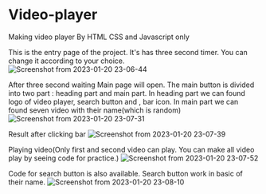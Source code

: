 # Video-player
Making video player By HTML CSS and Javascript only


This is the entry page of the project. It's has three second timer. You can change it according to your choice.
![Screenshot from 2023-01-20 23-06-44](https://user-images.githubusercontent.com/120950089/213779928-b2b90c60-125f-488f-9e39-5e8a3e21cbfa.png)



After three second waiting Main page will open. The main button is divided into two part : heading part and main part.
In heading part we can found logo of video player, search button and , bar icon.
In main part we can found seven video with their name(which is random) 
![Screenshot from 2023-01-20 23-07-31](https://user-images.githubusercontent.com/120950089/213780034-2065f448-4964-477e-bd1d-c9823240c883.png)


Result after clicking bar
![Screenshot from 2023-01-20 23-07-39](https://user-images.githubusercontent.com/120950089/213780100-545ed508-a233-4d25-8e3e-0eb6b974b83c.png)


Playing video(Only first and second video can play. You can make all video play by seeing code for practice.)
![Screenshot from 2023-01-20 23-07-52](https://user-images.githubusercontent.com/120950089/213780459-028f0e82-4c09-4bd6-a795-a1f9a4212b78.png)


Code for search button is also available. Search button work in basic of their name. 
![Screenshot from 2023-01-20 23-08-10](https://user-images.githubusercontent.com/120950089/213780499-5e46ba0c-5e2a-48cc-835d-ba82aae266c3.png)

